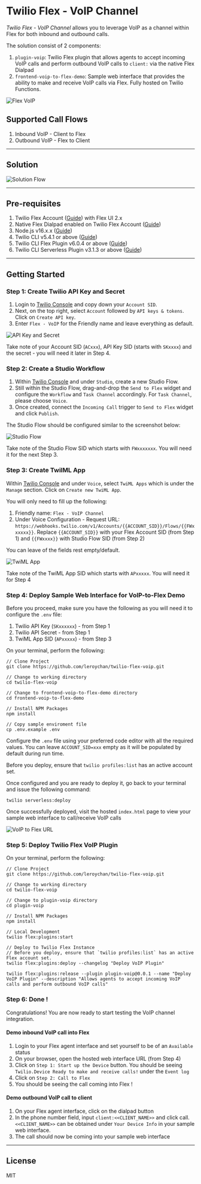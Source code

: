 # Twilio Flex - VoIP Channel

_Twilio Flex - VoIP Channel_ allows you to leverage VoIP as a channel within Flex for both inbound and outbound calls.

The solution consist of 2 components:

1. `plugin-voip`: Twilio Flex plugin that allows agents to accept incoming VoIP calls and perform outbound VoIP calls to `client:` via the native Flex Dialpad
2. `frontend-voip-to-flex-demo`: Sample web interface that provides the ability to make and receive VoIP calls via Flex. Fully hosted on Twilio Functions.

![Flex VoIP](docs/Flex_VoIP.png)

## Supported Call Flows

1. Inbound VoIP - Client to Flex
2. Outbound VoIP - Flex to Client

---

## Solution

![Solution Flow](docs/Solution_Flow.png)

---

## Pre-requisites

1. Twilio Flex Account ([Guide](https://support.twilio.com/hc/en-us/articles/360020442333-Setup-a-Twilio-Flex-Account)) with Flex UI 2.x
2. Native Flex Dialpad enabled on Twilio Flex Account ([Guide](https://www.twilio.com/docs/flex/admin-guide/setup/voice/dialpad-configure))
3. Node.js v16.x.x ([Guide](https://docs.npmjs.com/downloading-and-installing-node-js-and-npm))
4. Twilio CLI v5.4.1 or above ([Guide](https://www.twilio.com/docs/twilio-cli/quickstart))
5. Twilio CLI Flex Plugin v6.0.4 or above ([Guide](https://www.twilio.com/docs/flex/developer/plugins/cli))
6. Twilio CLI Serverless Plugin v3.1.3 or above ([Guide](https://www.twilio.com/docs/labs/serverless-toolkit/getting-started))

---

## Getting Started

### Step 1: Create Twilio API Key and Secret

1. Login to [Twilio Console](https://console.twilio.com/) and copy down your `Account SID`.
2. Next, on the top right, select `Account` followed by `API keys & tokens`. Click on `Create API key`.
3. Enter `Flex - VoIP` for the Friendly name and leave everything as default.

![API Key and Secret](docs/API_Key_Secret.png)

Take note of your Account SID (`ACxxx`), API Key SID (starts with `SKxxxx`) and the secret - you will need it later in Step 4.

### Step 2: Create a Studio Workflow

1. Within [Twilio Console](https://console.twilio.com/) and under `Studio`, create a new Studio Flow.
2. Still within the Studio Flow, drag-and-drop the `Send to Flex` widget and configure the `Workflow` and `Task Channel` accordingly. For `Task Channel`, please choose `Voice`.
3. Once created, connect the `Incoming Call` trigger to `Send to Flex` widget and click `Publish`.

The Studio Flow should be configured similar to the screenshot below:

![Studio Flow](docs/Studio_Flow.png)

Take note of the Studio Flow SID which starts with `FWxxxxxxx`. You will need it for the next Step 3.

### Step 3: Create TwilML App

Within [Twilio Console](https://console.twilio.com/) and under `Voice`, select `TwiML Apps` which is under the `Manage` section. Click on `Create new TwiML App`.

You will only need to fill up the following:

1. Friendly name: `Flex - VoIP Channel`
2. Under Voice Configuration - Request URL: `https://webhooks.twilio.com/v1/Accounts/{{ACCOUNT_SID}}/Flows/{{FWxxxxxx}}`. Replace `{{ACCOUNT_SID}}` with your Flex Account SID (from Step 1) and `{{FWxxxx}}` with Studio Flow SID (from Step 2)

You can leave of the fields rest empty/default.

![TwiML App](docs/TwilML_App.png)

Take note of the TwiML App SID which starts with `APxxxxx`. You will need it for Step 4

### Step 4: Deploy Sample Web Interface for VoIP-to-Flex Demo

Before you proceed, make sure you have the following as you will need it to configure the `.env` file:

1. Twilio API Key (`SKxxxxxx`) - from Step 1
2. Twilio API Secret - from Step 1
3. TwiML App SID (`APxxxxx`) - from Step 3

On your terminal, perform the following:

```
// Clone Project
git clone https://github.com/leroychan/twilio-flex-voip.git

// Change to working directory
cd twilio-flex-voip

// Change to frontend-voip-to-flex-demo directory
cd frontend-voip-to-flex-demo

// Install NPM Packages
npm install

// Copy sample enviroment file
cp .env.example .env
```

Configure the `.env` file using your preferred code editor with all the required values. You can leave `ACCOUNT_SID=xxx` empty as it will be populated by default during run time.

Before you deploy, ensure that `twilio profiles:list` has an active account set.

Once configured and you are ready to deploy it, go back to your terminal and issue the following command:

```
twilio serverless:deploy
```

Once successfully deployed, visit the hosted `index.html` page to view your sample web interface to call/receive VoIP calls

![VoIP to Flex URL](docs/VoIPToFlex_UI_URL.png)

### Step 5: Deploy Twilio Flex VoIP Plugin

On your terminal, perform the following:

```
// Clone Project
git clone https://github.com/leroychan/twilio-flex-voip.git

// Change to working directory
cd twilio-flex-voip

// Change to plugin-voip directory
cd plugin-voip

// Install NPM Packages
npm install

// Local Development
twilio flex:plugins:start

// Deploy to Twilio Flex Instance
// Before you deploy, ensure that `twilio profiles:list` has an active Flex account set.
twilio flex:plugins:deploy --changelog "Deploy VoIP Plugin"

twilio flex:plugins:release --plugin plugin-voip@0.0.1 --name "Deploy VoIP Plugin" --description "Allows agents to accept incoming VoIP calls and perform outbound VoIP calls"
```

### Step 6: Done !

Congratulations! You are now ready to start testing the VoIP channel integration.

#### Demo inbound VoIP call into Flex

1. Login to your Flex agent interface and set yourself to be of an `Available` status
2. On your browser, open the hosted web interface URL (from Step 4)
3. Click on `Step 1: Start up the Device` button. You should be seeing `Twilio.Device Ready to make and receive calls!` under the `Event log`
4. Click on `Step 2: Call to Flex`
5. You should be seeing the call coming into Flex !

#### Demo outbound VoIP call to client

1. On your Flex agent interface, click on the dialpad button
2. In the phone number field, input `client:<<CLIENT_NAME>>` and click call. `<<CLIENT_NAME>>` can be obtained under `Your Device Info` in your sample web interface.
3. The call should now be coming into your sample web interface

---

## License

MIT
